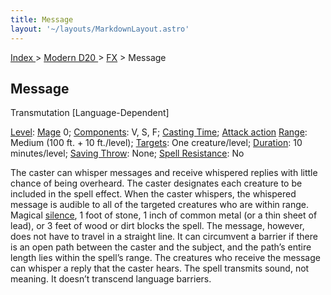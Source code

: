 ```yaml
---
title: Message
layout: '~/layouts/MarkdownLayout.astro'
---
```


[ Index ](/) > [ Modern D20 ](/modern.d20.srd) > [FX](/modern.d20.srd/fx) > Message

## Message

Transmutation [Language-Dependent]

[Level](/modern.d20.srd/fx/level):
[Mage](/modern.d20.srd/classes/advanced/mage) 0;
[Components](/modern.d20.srd/fx/components): V, S, F; [Casting Time](/modern.d20.srd/fx/casting.time); [Attack action](/modern.d20.srd/combat/attack.actions)
[Range](/modern.d20.srd/fx/range): Medium (100 ft. + 10 ft./level);
[Targets](/modern.d20.srd/fx/target): One creature/level;
[Duration](/modern.d20.srd/fx/duration): 10 minutes/level; [Saving Throw](/modern.d20.srd/basics/saving.throws): None; [Spell Resistance](/modern.d20.srd/special.abilities/spell.resistance): No

The caster can whisper messages and receive whispered replies with little
chance of being overheard. The caster designates each creature to be included
in the spell effect. When the caster whispers, the whispered message is
audible to all of the targeted creatures who are within range. Magical
[silence](/modern.d20.srd/fx/silence), 1 foot of stone, 1 inch of common metal
(or a thin sheet of lead), or 3 feet of wood or dirt blocks the spell. The
message, however, does not have to travel in a straight line. It can
circumvent a barrier if there is an open path between the caster and the
subject, and the path’s entire length lies within the spell’s range. The
creatures who receive the message can whisper a reply that the caster hears.
The spell transmits sound, not meaning. It doesn’t transcend language
barriers.


